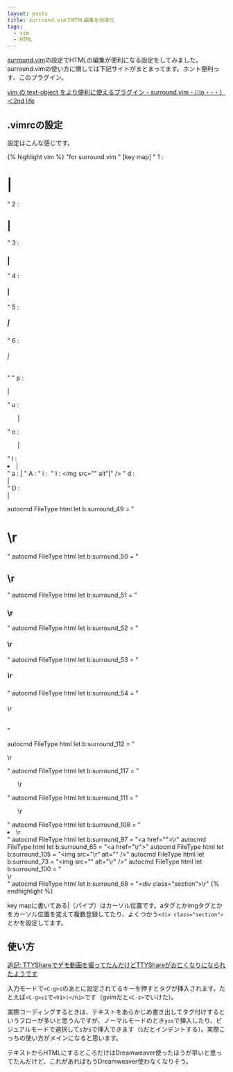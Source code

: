 ```yaml
---
layout: posts
title: surround.vimでHTML編集を効率化
tags: 
  - vim
  - HTML
---
```


[surround.vim](http://www.vim.org/scripts/script.php?script_id=1697)の設定でHTMLの編集が便利になる設定をしてみました。surround.vimの使い方に関しては下記サイトがまとまってます。ホント便利っす、このプラグイン。

[vim の text-object をより便利に使えるプラグイン - surround.vim - 川o・-・）＜2nd life](http://d.hatena.ne.jp/secondlife/20061225/1167032528)

.vimrcの設定
---------------

設定はこんな感じです。

{% highlight vim %}
"for surround.vim
" [key map]
" 1 : <h1>|</h1>
" 2 : <h2>|</h2>
" 3 : <h3>|</h3>
" 4 : <h4>|</h4>
" 5 : <h5>|</h5>
" 6 : <h6>|</h6>
"
" p : <p>|</p>
" u : <ul>|</ul>
" o : <ol>|</ol>
" l : <li>|</li>
" a : <a href="">|</a>
" A : <a href="|"></a>
" i : <img src="|" alt="" />
" I : <img src="" alt"|" />
" d : <div>|</div>
" D : <div class="section">|</div>

autocmd FileType html let b:surround_49  = "<h1>\r</h1>"
autocmd FileType html let b:surround_50  = "<h2>\r</h2>"
autocmd FileType html let b:surround_51  = "<h3>\r</h3>"
autocmd FileType html let b:surround_52  = "<h4>\r</h4>"
autocmd FileType html let b:surround_53  = "<h5>\r</h5>"
autocmd FileType html let b:surround_54  = "<h6>\r</h6>"

autocmd FileType html let b:surround_112 = "<p>\r</p>"
autocmd FileType html let b:surround_117 = "<ul>\r</ul>"
autocmd FileType html let b:surround_111 = "<ol>\r</ol>"
autocmd FileType html let b:surround_108 = "<li>\r</li>"
autocmd FileType html let b:surround_97  = "<a href=\"\">\r</a>"
autocmd FileType html let b:surround_65  = "<a href=\"\r\"></a>"
autocmd FileType html let b:surround_105 = "<img src=\"\r\" alt=\"\" />"
autocmd FileType html let b:surround_73  = "<img src=\"\" alt=\"\r\" />"
autocmd FileType html let b:surround_100 = "<div>\r</div>"
autocmd FileType html let b:surround_68  = "<div class=\"section\">\r</div>"
{% endhighlight %}

key mapに書いてある\|（パイプ）はカーソル位置です。aタグとかimgタグとかをカーソル位置を変えて複数登録してたり、よくつかう`<div class="section">`とかを設定してます。


使い方
----------------

<ins>追記: TTYShareでデモ動画を撮ってたんだけどTTYShareがお亡くなりになられたようです</ins>

入力モードで`<C-g>s`のあとに設定されてるキーを押すとタグが挿入されます。たとえば`<C-g>s1`で`<h1>|</h1>`です（gvimだと`<C-s>`でいけた）。

実際コーディングするときは、テキストをあらかじめ書き出してタグ付けするというフローが多いと思うんですが、ノーマルモードのとき`yss`で挿入したり、ビジュアルモードで選択して`s`か`S`で挿入できます（`S`だとインデントする）。実際こっちの使い方がメインになると思います。

テキストからHTMLにするところだけはDreamweaver使ったほうが早いと思ってたんだけど、これがあればもうDreamweaver使わなくなりそう。
